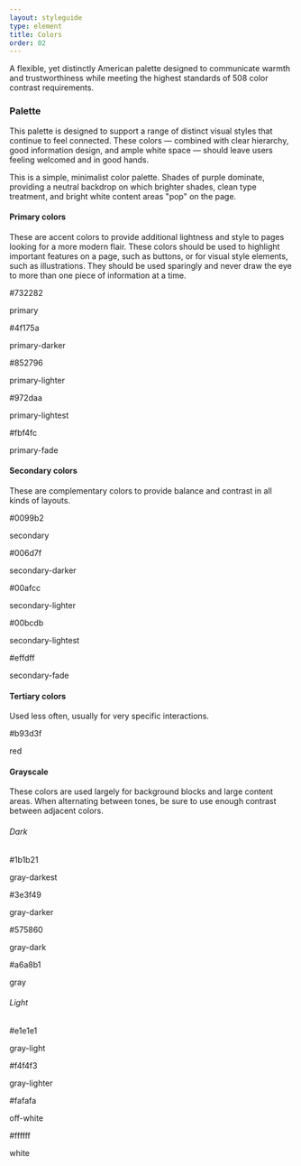 ```yaml
---
layout: styleguide
type: element
title: Colors
order: 02
---
```


<p>A flexible, yet distinctly American palette designed to communicate warmth and trustworthiness while meeting the highest standards of 508 color contrast requirements.</p><!-- <a class="usa-button usa-button-primary-alt" href="{{ site.baseurl }}/assets/releases/wds-design-v0.8.1.zip">Download the design files</a>
<p class="usa-text-small">Download a zip file with font files and color swatches.</p> -->

<h3 class="usa-heading" id="palette">Palette</h3>

<p>This palette is designed to support a range of distinct visual styles that continue to feel connected. These colors — combined with clear hierarchy, good information design, and ample white space — should leave users feeling welcomed and in good hands.</p>

<p>This is a simple, minimalist color palette. Shades of purple dominate, providing a neutral backdrop on which brighter shades, clean type treatment, and bright white content areas "pop" on the page.</p>

<h4 class="usa-heading">Primary colors</h4>

<p>These are accent colors to provide additional lightness and style to pages looking for a more modern flair. These colors should be used to highlight important features on a page, such as buttons, or for visual style elements, such as illustrations. They should be used sparingly and never draw the eye to more than one piece of information at a time.</p>

<div class="usa-grid-full usa-color-row">
  <div class="color-big">
    <div class="usa-color-short color-primary">
    </div>
      <p class="usa-color-hex">#732282</p>
      <p class="usa-color-name">primary</p>
  </div>
  <div class="color-small">
    <div class="usa-color-short color-primary-darker">
    </div>
      <p class="usa-color-hex">#4f175a</p>
      <p class="usa-color-name">primary-darker</p>
  </div>
  <div class="color-small">
    <div class="usa-color-short color-primary-lighter">
    </div>
      <p class="usa-color-hex">#852796</p>
      <p class="usa-color-name">primary-lighter</p>
  </div>
  <div class="color-small">
    <div class="usa-color-short color-primary-lightest">
    </div>
      <p class="usa-color-hex">#972daa</p>
      <p class="usa-color-name">primary-lightest</p>
  </div>
  <div class="color-small">
    <div class="usa-color-short color-primary-fade">
    </div>
      <p class="usa-color-hex">#fbf4fc</p>
      <p class="usa-color-name">primary-fade</p>
  </div> 
</div>

<h4 class="usa-heading">Secondary colors</h4>

<p>These are complementary colors to provide balance and contrast in all kinds of layouts.</p>

<div class="usa-grid-full usa-color-row">
  <div class="color-big">
    <div class="usa-color-short color-secondary">
    </div>
      <p class="usa-color-hex">#0099b2</p>
      <p class="usa-color-name">secondary</p>
  </div>
  <div class="color-small">
    <div class="usa-color-short color-secondary-darker">
    </div>
      <p class="usa-color-hex">#006d7f</p>
      <p class="usa-color-name">secondary-darker</p>
  </div>
  <div class="color-small">
    <div class="usa-color-short color-secondary-lighter">
    </div>
      <p class="usa-color-hex">#00afcc</p>
      <p class="usa-color-name">secondary-lighter</p>
  </div>
  <div class="color-small">
    <div class="usa-color-short color-secondary-lightest">
    </div>
      <p class="usa-color-hex">#00bcdb</p>
      <p class="usa-color-name">secondary-lightest</p>
  </div>
  <div class="color-small">
    <div class="usa-color-short color-secondary-fade">
    </div>
      <p class="usa-color-hex">#effdff</p>
      <p class="usa-color-name">secondary-fade</p>
  </div>
</div>

<h4 class="usa-heading">Tertiary colors</h4>
<p>Used less often, usually for very specific interactions.</p>
<div class="usa-grid-full usa-color-row">
  <div class="color-big">
    <div class="usa-color-short color-red">
    </div>
      <p class="usa-color-hex">#b93d3f</p>
      <p class="usa-color-name">red</p>
  </div>  
</div>

<h4 class="usa-heading">Grayscale</h4>

<p>These colors are used largely for background blocks and large content areas. When alternating between tones, be sure to use enough contrast between adjacent colors.</p>

<div class="usa-grid-full usa-color-row">
  <h6 class="top-pad">Dark</h6>
  <div class="color-small">
    <div class="usa-color-short color-gray-darkest">
    </div>
      <p class="usa-color-hex">#1b1b21</p>
      <p class="usa-color-name">gray-darkest</p>
  </div>  
  <div class="color-small">
    <div class="usa-color-short color-gray-darker">
    </div>
      <p class="usa-color-hex">#3e3f49</p>
      <p class="usa-color-name">gray-darker</p>
  </div>
  <div class="color-small">
    <div class="usa-color-short color-gray-dark">
    </div>
      <p class="usa-color-hex">#575860</p>
      <p class="usa-color-name">gray-dark</p>
  </div>
  <div class="color-small">
    <div class="usa-color-short color-gray">
    </div>
      <p class="usa-color-hex">#a6a8b1</p>
      <p class="usa-color-name">gray</p>
  </div>

  <h6 class="top-pad">Light</h6>
  <div class="color-small">
    <div class="usa-color-short color-gray-light">
    </div>
      <p class="usa-color-hex">#e1e1e1</p>
      <p class="usa-color-name">gray-light</p>
  </div>
  <div class="color-small">
    <div class="usa-color-short color-gray-lighter">
    </div>
      <p class="usa-color-hex">#f4f4f3</p>
      <p class="usa-color-name">gray-lighter</p>
  </div>
  <div class="color-small">
    <div class="usa-color-short color-off-white">
    </div>
      <p class="usa-color-hex">#fafafa</p>
      <p class="usa-color-name">off-white</p>
  </div>
  <div class="color-small">
    <div class="usa-color-short color-white">
    </div>
      <p class="usa-color-hex">#ffffff</p>
      <p class="usa-color-name">white</p>
  </div>
</div>

<!-- Links section begin -->

<!-- <h3 class="usa-heading" id="links">Links</h3>

<p class="usa-font-lead">Links lead users to a different page or further information.
</p>

<div class="preview">

  <a href="#">This is a link without surrounding text.</a>
  <p><a href="#">This</a> is a text link on a light background.</p>

  <div class="usa-background-dark">
    <p><a href="#">This</a> is a text link on a dark background.</p>
  </div>
</div> -->

<!-- Links section end -->

<!-- <div class="usa-accordion-bordered usa-accordion-docs">
  <button class="usa-button-unstyled usa-accordion-button"
      aria-expanded="true" aria-controls="collapsible-0">
    Documentation
  </button>
  <div id="collapsible-0" aria-hidden="false" class="usa-accordion-content">
    <h4 class="usa-heading">Accessibility</h4>
    <ul class="usa-content-list">
      <li>Users should be able to tab to navigate between links.
      <li>Users should be able to activate a link when pressing ‘Enter’ on their keyboard.</li>
      <li>Users should be able to identify links without relying on color alone.</li>
      <li>Users should be able to activate hover and and focus states with both a mouse and a keyboard.</li>
    </ul>
  </div>
</div> -->


<!-- <p>The options below offer color palette combinations that fall within the range of Section 508 compliant foreground/background color contrast ratios. To ensure that text remains accessible, use only these permitted color combinations.</p>
<p>If you choose to customize beyond this palette, this <a href="http://webaim.org/resources/contrastchecker/">color contrast tool</a> is a useful resource for testing the compliance of any color combination.</p>
<h4 class="usa-heading">Fully accessible combinations</h4>

<h5>Colors on a white background</h5>

<div class="usa-grid-full usa-color-outline">
  <div class="usa-width-one-half">
    <div class="usa-color-text usa-color-text-primary-darkest">
      primary-darkest on white
    </div>
    <div class="usa-color-text usa-color-text-primary-darker">
      primary-darker on white
    </div>
    <div class="usa-color-text usa-color-text-primary">
      primary on white
    </div>
    <div class="usa-color-text usa-color-text-cool-blue-light">
      cool-blue-light on white
    </div>
    <div class="usa-color-text usa-color-text-primary-alt-darkest">
      primary-alt-darkest on white
    </div>
    <div class="usa-color-text usa-color-text-green">
      green on white
    </div>
    <div class="usa-color-text usa-color-text-visited">
      visited on white
    </div>
  </div>
  <div class="usa-width-one-half usa-end-row">
    <div class="usa-color-text usa-color-text-gray-dark">
      base on white
    </div>
    <div class="usa-color-text usa-color-text-gray-dark">
      gray-dark on white
    </div>
    <div class="usa-color-text usa-color-text-gray">
      gray on white
    </div>
    <div class="usa-color-text usa-color-text-gray-warm-dark">
      gray-warm-dark on white
    </div>
    <div class="usa-color-text usa-color-text-secondary-darkest">
      secondary-darkest on white
    </div>
    <div class="usa-color-text usa-color-text-secondary-dark">
      secondary-dark on white
    </div>
    <div class="usa-color-text usa-color-text-secondary">
      secondary on white
    </div>
  </div>
</div>

<h5>Neutrals on a colored background</h5>

<div class="usa-grid-full">
  <div class="usa-width-one-half">
    <div class="usa-color-text usa-color-base usa-color-text-white">
      white on base
    </div>
    <div class="usa-color-text usa-color-gray-warm-dark usa-color-text-white">
      white on gray-warm-dark
    </div>
    <div class="usa-color-text usa-color-gray-dark usa-color-text-white">
      white on gray-dark
    </div>
    <div class="usa-color-text usa-color-gray usa-color-text-white">
      white on gray
    </div>
    <div class="usa-color-text usa-color-primary-darkest usa-color-text-white">
      white on primary-darkest
    </div>
    <div class="usa-color-text usa-color-primary-darker usa-color-text-white">
      white on primary-darker
    </div>
    <div class="usa-color-text usa-color-primary usa-color-text-white">
      white on primary
    </div>
    <div class="usa-color-text usa-color-cool-blue-light usa-color-text-white">
      white on cool-blue-light
    </div>
    <div class="usa-color-text usa-color-primary-alt-darkest usa-color-text-white">
      white on primary-alt-darkest
    </div>
    <div class="usa-color-text usa-color-primary-alt-dark">
      base on primary-alt-dark
    </div>
    <div class="usa-color-text usa-color-primary-alt">
      base on primary-alt
    </div>
    <div class="usa-color-text usa-color-green usa-color-text-white">
      white on green
    </div>
    <div class="usa-color-text usa-color-green-light">
      base on green-light
    </div>
    <div class="usa-color-text usa-color-gold">
      base on gold
    </div>
    <div class="usa-color-text usa-color-gold-light">
      base on gold-light
    </div>
    <div class="usa-color-text usa-color-secondary-darkest usa-color-text-white">
      white on secondary-darkest
    </div>
    <div class="usa-color-text usa-color-secondary-dark usa-color-text-white">
      white on secondary-dark
    </div>
    <div class="usa-color-text usa-color-secondary usa-color-text-white">
      white on secondary
    </div>
  </div>
  <div class="usa-width-one-half usa-end-row">
    <div class="usa-color-text usa-color-gray-light">
      base on gray-light
    </div>
    <div class="usa-color-text usa-color-gray-lighter">
      base on gray-lighter
    </div>
    <div class="usa-color-text usa-color-gray-warm-light">
      base on gray-warm-light
    </div>
    <div class="usa-color-text usa-color-cool-blue-lighter">
      base on cool-blue-lighter
    </div>
    <div class="usa-color-text usa-color-cool-blue-lightest">
      base on cool-blue-lightest
    </div>
    <div class="usa-color-text usa-color-primary-alt-lightest">
      base on primary-alt-lightest
    </div>
    <div class="usa-color-text usa-color-green-lighter">
      base on green-lighter
    </div>
    <div class="usa-color-text usa-color-green-lightest">
      base on green-lightest
    </div>
    <div class="usa-color-text usa-color-gold-lighter">
      base on gold-lighter
    </div>
    <div class="usa-color-text usa-color-gold-lightest">
      base on gold-lightest
    </div>
    <div class="usa-color-text usa-color-secondary-lightest">
      base on secondary-lightest
    </div>
  </div>
</div>
 -->